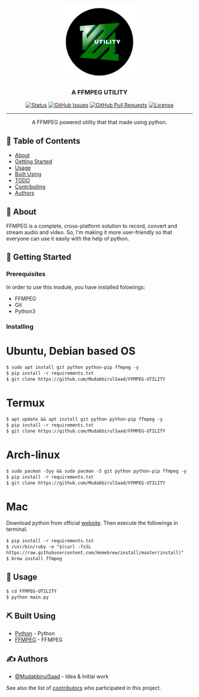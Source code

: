 <p align="center">
  <a href="" rel="noopener">
 <img width=200px height=200px src="./resources/ffmpeg_utility.png" alt="FFMPEG UTILITY"></a>
</p>

<h3 align="center">A FFMPEG UTILITY</h3>

<div align="center">

[![Status](https://img.shields.io/badge/status-active-success.svg)]()
[![GitHub Issues](https://img.shields.io/github/issues/MudabbirulSaad/FFMPEG-UTILITY.svg)](https://github.com/MudabbirulSaad/FFMPEG-UTILITY/issues)
[![GitHub Pull Requests](https://img.shields.io/github/issues-pr/MudabbirulSaad/FFMPEG-UTILITY.svg)](https://github.com/MudabbirulSaad/FFMPEG-UTILITY/pulls)
[![License](https://img.shields.io/badge/license-MIT-blue.svg)](/LICENSE)

</div>

---

<p align="center"> A FFMPEG powered utility that that made using python.
    <br> 
</p>

## 📝 Table of Contents

- [About](#about)
- [Getting Started](#getting_started)
- [Usage](#usage)
- [Built Using](#built_using)
- [TODO](./TODO.md)
- [Contributing](./CONTRIBUTING.md)
- [Authors](#authors)

## 🧐 About <a name = "about"></a>

FFMPEG is a complete, cross-platform solution to record, convert and stream audio and video. So, I'm making it more user-friendly so that everyone can use it easily with the help of python.

## 🏁 Getting Started <a name = "getting_started"></a>

### Prerequisites

In order to use this module, you have installed folowings:

- FFMPEG
- Git
- Python3

### Installing

# Ubuntu, Debian based OS

```
$ sudo apt install git python python-pip ffmpeg -y
$ pip install -r requirements.txt
$ git clone https://github.com/MudabbirulSaad/FFMPEG-UTILITY
```

# Termux

```
$ apt update && apt install git python python-pip ffmpeg -y
$ pip install -r requirements.txt
$ git clone https://github.com/MudabbirulSaad/FFMPEG-UTILITY
```

# Arch-linux

```
$ sudo pacman -Syy && sudo pacman -S git python python-pip ffmpeg -y
$ pip install -r requirements.txt
$ git clone https://github.com/MudabbirulSaad/FFMPEG-UTILITY
```

# Mac

Download python from official [website](https://www.python.org/downloads/). Then execute the followings in terminal.

```
$ pip install -r requirements.txt
$ /usr/bin/ruby -e "$(curl -fsSL https://raw.githubusercontent.com/Homebrew/install/master/install)"
$ brew install ffmpeg
```


## 🎈 Usage <a name="usage"></a>

```
$ cd FFMPEG-UTILITY
$ python main.py
```


## ⛏️ Built Using <a name = "built_using"></a>

- [Python](https://www.python.org/) - Python
- [FFMPEG](https://ffmpeg.org/) - FFMPEG

## ✍️ Authors <a name = "authors"></a>

- [@MudabbirulSaad](https://github.com/MudabbirulSaad) - Idea & Initial work

See also the list of [contributors](https://github.com/MudabbirulSaad/FFMPEG-UTILITY/contributors) who participated in this project.
